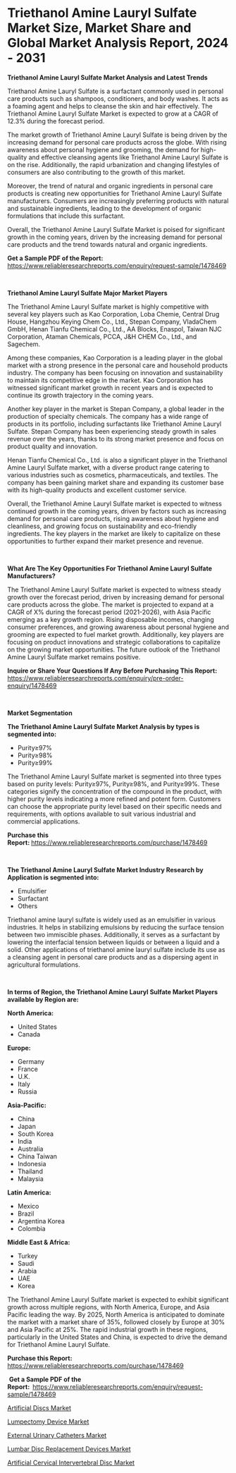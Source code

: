 <p><h1>Triethanol Amine Lauryl Sulfate Market Size, Market Share and Global Market Analysis Report, 2024 - 2031</h1></p><p><strong>Triethanol Amine Lauryl Sulfate Market Analysis and Latest Trends</strong></p>
<p><p>Triethanol Amine Lauryl Sulfate is a surfactant commonly used in personal care products such as shampoos, conditioners, and body washes. It acts as a foaming agent and helps to cleanse the skin and hair effectively. The Triethanol Amine Lauryl Sulfate Market is expected to grow at a CAGR of 12.3% during the forecast period.</p><p>The market growth of Triethanol Amine Lauryl Sulfate is being driven by the increasing demand for personal care products across the globe. With rising awareness about personal hygiene and grooming, the demand for high-quality and effective cleansing agents like Triethanol Amine Lauryl Sulfate is on the rise. Additionally, the rapid urbanization and changing lifestyles of consumers are also contributing to the growth of this market.</p><p>Moreover, the trend of natural and organic ingredients in personal care products is creating new opportunities for Triethanol Amine Lauryl Sulfate manufacturers. Consumers are increasingly preferring products with natural and sustainable ingredients, leading to the development of organic formulations that include this surfactant.</p><p>Overall, the Triethanol Amine Lauryl Sulfate Market is poised for significant growth in the coming years, driven by the increasing demand for personal care products and the trend towards natural and organic ingredients.</p></p>
<p><strong>Get a Sample PDF of the Report:&nbsp;</strong> <a href="https://www.reliableresearchreports.com/enquiry/request-sample/1478469">https://www.reliableresearchreports.com/enquiry/request-sample/1478469</a></p>
<p>&nbsp;</p>
<p><strong>Triethanol Amine Lauryl Sulfate Major Market Players</strong></p>
<p><p>The Triethanol Amine Lauryl Sulfate market is highly competitive with several key players such as Kao Corporation, Loba Chemie, Central Drug House, Hangzhou Keying Chem Co., Ltd., Stepan Company, VladaChem GmbH, Henan Tianfu Chemical Co., Ltd., AA Blocks, Enaspol, Taiwan NJC Corporation, Ataman Chemicals, PCCA, J&H CHEM Co., Ltd., and Sagechem.</p><p>Among these companies, Kao Corporation is a leading player in the global market with a strong presence in the personal care and household products industry. The company has been focusing on innovation and sustainability to maintain its competitive edge in the market. Kao Corporation has witnessed significant market growth in recent years and is expected to continue its growth trajectory in the coming years.</p><p>Another key player in the market is Stepan Company, a global leader in the production of specialty chemicals. The company has a wide range of products in its portfolio, including surfactants like Triethanol Amine Lauryl Sulfate. Stepan Company has been experiencing steady growth in sales revenue over the years, thanks to its strong market presence and focus on product quality and innovation.</p><p>Henan Tianfu Chemical Co., Ltd. is also a significant player in the Triethanol Amine Lauryl Sulfate market, with a diverse product range catering to various industries such as cosmetics, pharmaceuticals, and textiles. The company has been gaining market share and expanding its customer base with its high-quality products and excellent customer service.</p><p>Overall, the Triethanol Amine Lauryl Sulfate market is expected to witness continued growth in the coming years, driven by factors such as increasing demand for personal care products, rising awareness about hygiene and cleanliness, and growing focus on sustainability and eco-friendly ingredients. The key players in the market are likely to capitalize on these opportunities to further expand their market presence and revenue.</p></p>
<p>&nbsp;</p>
<p><strong>What Are The Key Opportunities For Triethanol Amine Lauryl Sulfate Manufacturers?</strong></p>
<p><p>The Triethanol Amine Lauryl Sulfate market is expected to witness steady growth over the forecast period, driven by increasing demand for personal care products across the globe. The market is projected to expand at a CAGR of X% during the forecast period (2021-2026), with Asia Pacific emerging as a key growth region. Rising disposable incomes, changing consumer preferences, and growing awareness about personal hygiene and grooming are expected to fuel market growth. Additionally, key players are focusing on product innovations and strategic collaborations to capitalize on the growing market opportunities. The future outlook of the Triethanol Amine Lauryl Sulfate market remains positive.</p></p>
<p><strong>Inquire or Share Your Questions If Any Before Purchasing This Report:</strong> <a href="https://www.reliableresearchreports.com/enquiry/pre-order-enquiry/1478469">https://www.reliableresearchreports.com/enquiry/pre-order-enquiry/1478469</a></p>
<p>&nbsp;</p>
<p><strong>Market Segmentation</strong></p>
<p><strong>The Triethanol Amine Lauryl Sulfate Market Analysis by types is segmented into:</strong></p>
<p><ul><li>Purity≥97%</li><li>Purity≥98%</li><li>Purity≥99%</li></ul></p>
<p><p>The Triethanol Amine Lauryl Sulfate market is segmented into three types based on purity levels: Purity≥97%, Purity≥98%, and Purity≥99%. These categories signify the concentration of the compound in the product, with higher purity levels indicating a more refined and potent form. Customers can choose the appropriate purity level based on their specific needs and requirements, with options available to suit various industrial and commercial applications.</p></p>
<p><strong>Purchase this Report:&nbsp;</strong><a href="https://www.reliableresearchreports.com/purchase/1478469">https://www.reliableresearchreports.com/purchase/1478469</a></p>
<p>&nbsp;</p>
<p><strong>The Triethanol Amine Lauryl Sulfate Market Industry Research by Application is segmented into:</strong></p>
<p><ul><li>Emulsifier</li><li>Surfactant</li><li>Others</li></ul></p>
<p><p>Triethanol amine lauryl sulfate is widely used as an emulsifier in various industries. It helps in stabilizing emulsions by reducing the surface tension between two immiscible phases. Additionally, it serves as a surfactant by lowering the interfacial tension between liquids or between a liquid and a solid. Other applications of triethanol amine lauryl sulfate include its use as a cleansing agent in personal care products and as a dispersing agent in agricultural formulations.</p></p>
<p>&nbsp;</p>
<p><strong>In terms of Region, the Triethanol Amine Lauryl Sulfate Market Players available by Region are:</strong></p>
<p>
    <p> <strong> North America: </strong>
        <ul>
            <li>United States</li>
            <li>Canada</li>
        </ul>
        </p> 
    <p> <strong> Europe: </strong>
        <ul>
            <li>Germany</li>
            <li>France</li>
            <li>U.K.</li>
            <li>Italy</li>
            <li>Russia</li>
        </ul>
        </p> 
    <p> <strong> Asia-Pacific: </strong>
        <ul>
            <li>China</li>
            <li>Japan</li>
            <li>South Korea</li>
            <li>India</li>
            <li>Australia</li>
            <li>China Taiwan</li>
            <li>Indonesia</li>
            <li>Thailand</li>
            <li>Malaysia</li>
        </ul>
        </p> 
    <p> <strong> Latin America: </strong>
        <ul>
            <li>Mexico</li>
            <li>Brazil</li>
            <li>Argentina Korea</li>
            <li>Colombia</li>
        </ul>
        </p> 
    <p> <strong> Middle East & Africa: </strong>
        <ul>
            <li>Turkey</li>
            <li>Saudi</li>
            <li>Arabia</li>
            <li>UAE</li>
            <li>Korea</li>
        </ul>
    </p>
    </p>
<p><p>The Triethanol Amine Lauryl Sulfate market is expected to exhibit significant growth across multiple regions, with North America, Europe, and Asia Pacific leading the way. By 2025, North America is anticipated to dominate the market with a market share of 35%, followed closely by Europe at 30% and Asia Pacific at 25%. The rapid industrial growth in these regions, particularly in the United States and China, is expected to drive the demand for Triethanol Amine Lauryl Sulfate.</p></p>
<p><strong>Purchase this Report: </strong><a href="https://www.reliableresearchreports.com/purchase/1478469">https://www.reliableresearchreports.com/purchase/1478469</a></p>
<p>&nbsp;<strong>Get a Sample PDF of the Report:&nbsp;&nbsp;</strong><a href="https://www.reliableresearchreports.com/enquiry/request-sample/1478469">https://www.reliableresearchreports.com/enquiry/request-sample/1478469</a></p>
<p><strong></strong></p>
<p><p><a href="https://medium.com/@mekhirenner/artificial-discs-market-insights-into-market-cagr-market-trends-and-growth-strategies-dbc6663005e0">Artificial Discs Market</a></p><p><a href="https://medium.com/@mekhirenner/lumpectomy-device-market-competitive-analysis-market-trends-and-forecast-to-2031-0fd4f21a0887">Lumpectomy Device Market</a></p><p><a href="https://medium.com/@mekhirenner/external-urinary-catheters-market-exploring-market-share-market-trends-and-future-growth-00f09999ec05">External Urinary Catheters Market</a></p><p><a href="https://medium.com/@mekhirenner/lumbar-disc-replacement-devices-market-competitive-analysis-market-trends-and-forecast-to-2031-0f95613447b0">Lumbar Disc Replacement Devices Market</a></p><p><a href="https://medium.com/@mekhirenner/artificial-cervical-intervertebral-disc-market-comprehensive-assessment-by-type-application-and-ae789a0d68eb">Artificial Cervical Intervertebral Disc Market</a></p></p>